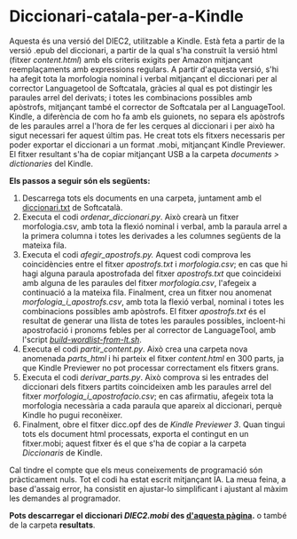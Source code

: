 # Diccionari-catala-per-a-Kindle
Aquesta és una versió del DIEC2, utilitzable a Kindle. Està feta a partir de la versió .epub del diccionari, a partir de la qual s'ha construït la versió html (fitxer _content.html_) amb els criteris exigits per Amazon mitjançant reemplaçaments amb expressions regulars. A partir d'aquesta versió, s'hi ha afegit tota la morfologia nominal i verbal mitjançant el diccionari per al corrector Languagetool de Softcatala, gràcies al qual es pot distingir les paraules arrel del derivats; i totes les combinacions possibles amb apòstrofs, mitjançant també el corrector de Softcatala per al LanguageTool. Kindle, a diferència de com ho fa amb els guionets, no separa els apòstrofs de les paraules arrel a l'hora de fer les cerques al diccionari i per això ha sigut necessari fer aquest últim pas.
He creat tots els fitxers necessaris per poder exportar el diccionari a un format .mobi, mitjançant Kindle Previewer. El fitxer resultant s'ha de copiar mitjançant USB a la carpeta _documents > dictionaries_ del Kindle.

**Els passos a seguir són els següents:**  
1) Descarrega tots els documents en una carpeta, juntament amb el [diccionari.txt](https://github.com/Softcatala/catalan-dict-tools/blob/master/resultats/lt/diccionari.txt) de Softcatalà.  
2) Executa el codi _ordenar_diccionari.py_. Això crearà un fitxer morfologia.csv, amb tota la flexió nominal i verbal, amb la paraula arrel a la primera columna i totes les derivades a les columnes següents de la mateixa fila.
3) Executa el codi _afegir_apostrofs.py._ Aquest codi comprova les coincidències entre el fitxer _apostrofs.txt_ i _morfologia.csv_; en cas que hi hagi alguna paraula apostrofada del fitxer _apostrofs.txt_ que coincideixi amb alguna de les paraules del fitxer _morfologia.csv_, l'afegeix a continuació a la mateixa fila. Finalment, crea un fitxer nou anomenat _morfologia_i_apostrofs.csv_, amb tota la flexió verbal, nominal i totes les combinacions possibles amb apòstrofs.  El fitxer _apostrofs.txt_ és el resultat de generar una llista de totes les paraules possibles, incloent-hi apostrofació i pronoms febles per al corrector de LanguageTool, amb l'script [_build-wordlist-from-lt.sh_](https://github.com/Softcatala/catalan-dict-tools).
4) Executa el codi _partir_content.py_. Això crea una carpeta nova anomenada _parts_html_ i hi parteix el fitxer _content.html_ en 300 parts, ja que Kindle Previewer no pot processar correctament els fitxers grans.
5) Executa el codi _derivar_parts.py_. Això comprova si les entrades del diccionari dels fitxers partits coincideixen amb les paraules arrel del fitxer _morfologia_i_apostrofacio.csv_; en cas afirmatiu, afegeix tota la morfologia necessària a cada paraula que apareix al diccionari, perquè Kindle ho pugui reconèixer.
6) Finalment, obre el fitxer dicc.opf des de _Kindle Previewer 3_. Quan tingui tots els document html processats, exporta el contingut en un fitxer.mobi; aquest fitxer és el que s'ha de copiar a la carpeta _Diccionaris_ de Kindle.

Cal tindre el compte que els meus coneixements de programació són pràcticament nuls. Tot el codi ha estat escrit mitjançant IA. La meua feina, a base d'assaig error, ha consistit en ajustar-lo simplificant i ajustant al màxim les demandes al programador.    

**Pots descarregar el diccionari _DIEC2.mobi_ des [d'aquesta pàgina](https://diccionaricatalakindle.wordpress.com/).** o també de la carpeta **resultats**.
